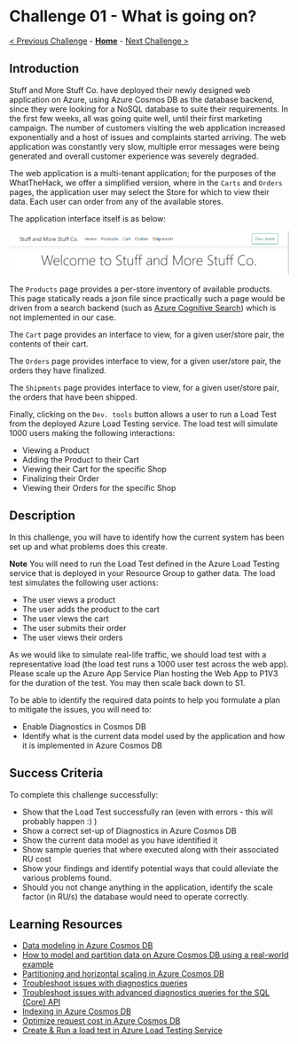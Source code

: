 # Challenge 01 - What is going on?

[< Previous Challenge](./Challenge-00.md) - **[Home](../README.md)** - [Next Challenge >](./Challenge-02.md)

## Introduction

Stuff and More Stuff Co. have deployed their newly designed web application on Azure, using Azure Cosmos DB as the database backend, since they were looking for a NoSQL database to suite their requirements.  In the first few weeks, all was going quite well, until their first marketing campaign. The number of customers visiting the web application increased exponentially and a host of issues and complaints started arriving. The web application was constantly very slow, multiple error messages were being generated and overall customer experience was severely degraded.

The web application is a multi-tenant application; for the purposes of the WhatTheHack, we offer a simplified version, where in the `Carts` and `Orders` pages, the application user may select the Store for which to view their data. Each user can order from any of the available stores.

The application interface itself is as below:

![Application Interface](../images/webapp.png)

The `Products` page provides a per-store inventory of available products. This page statically reads a json file since practically such a page would be driven from a search backend (such as [Azure Cognitive Search](https://docs.microsoft.com/en-us/azure/search/search-what-is-azure-search)) which is not implemented in our case.

The `Cart` page provides an interface to view, for a given user/store pair, the contents of their cart.

The `Orders` page provides interface to view, for a given user/store pair, the orders they have finalized.

The `Shipments` page provides interface to view, for a given user/store pair, the orders that have been shipped.

Finally, clicking on the `Dev. tools` button allows a user to run a Load Test from the deployed Azure Load Testing service. The load test will simulate 1000 users making the following interactions:
- Viewing a Product
- Adding the Product to their Cart
- Viewing their Cart for the specific Shop
- Finalizing their Order
- Viewing their Orders for the specific Shop

## Description

In this challenge, you will have to identify how the current system has been set up and what problems does this create.

**Note** You will need to run the Load Test defined in the Azure Load Testing service that is deployed in your Resource Group to gather data. The load test simulates the following user actions:
- The user views a product
- The user adds the product to the cart
- The user views the cart
- The user submits their order
- The user views their orders

As we would like to simulate real-life traffic, we should load test with a representative load (the load test runs a 1000 user test across the web app). Please scale up the Azure App Service Plan hosting the Web App to P1V3 for the duration of the test. You may then scale back down to S1.

To be able to identify the required data points to help you formulate a plan to mitigate the issues, you will need to:
- Enable Diagnostics in Cosmos DB
- Identify what is the current data model used by the application and how it is implemented in Azure Cosmos DB

## Success Criteria

To complete this challenge successfully:
- Show that the Load Test successfully ran (even with errors - this will probably happen :) )
- Show a correct set-up of Diagnostics in Azure Cosmos DB
- Show the current data model as you have identified it
- Show sample queries that where executed along with their associated RU cost
- Show your findings and identify potential ways that could alleviate the various problems found.
- Should you not change anything in the application, identify the scale factor (in RU/s) the database would need to operate correctly.

## Learning Resources


- [Data modeling in Azure Cosmos DB](https://docs.microsoft.com/en-us/azure/cosmos-db/sql/modeling-data)
- [How to model and partition data on Azure Cosmos DB using a real-world example](https://docs.microsoft.com/en-us/azure/cosmos-db/sql/how-to-model-partition-example)
- [Partitioning and horizontal scaling in Azure Cosmos DB](https://docs.microsoft.com/en-us/azure/cosmos-db/partitioning-overview)
- [Troubleshoot issues with diagnostics queries](https://docs.microsoft.com/en-us/azure/cosmos-db/cosmosdb-monitor-logs-basic-queries)
- [Troubleshoot issues with advanced diagnostics queries for the SQL (Core) API](https://docs.microsoft.com/en-us/azure/cosmos-db/cosmos-db-advanced-queries)
- [Indexing in Azure Cosmos DB](https://docs.microsoft.com/en-us/azure/cosmos-db/index-overview)
- [Optimize request cost in Azure Cosmos DB](https://docs.microsoft.com/en-us/azure/cosmos-db/optimize-cost-reads-writes)
- [Create & Run a load test in Azure Load Testing Service](https://docs.microsoft.com/en-us/azure/load-testing/quickstart-create-and-run-load-test)

